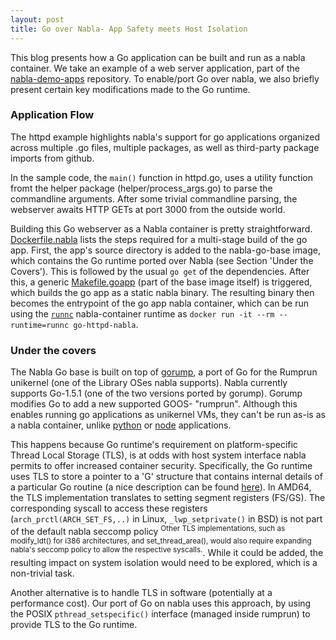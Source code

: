 ```yaml
---
layout: post
title: Go over Nabla- App Safety meets Host Isolation
---
```


This blog presents how a Go application can be built and run as a nabla container.
We take an example of a web server application, part of the [nabla-demo-apps](https://github.com/nabla-containers/nabla-demo-apps) repository.
To enable/port Go over nabla, we also briefly present certain key modifications made to the Go runtime.



### Application Flow
The httpd example highlights nabla's support for go applications organized across multiple .go files, multiple packages, as well as third-party package imports from github.

In the sample code, the `main()` function in httpd.go, uses a utility function fromt the helper package (helper/process_args.go) to parse the commandline arguments. 
After some trivial commandline parsing, the webserver awaits HTTP GETs at port 3000 from the outside world.

Building this Go webserver as a Nabla container is pretty straightforward. 
[Dockerfile.nabla](https://github.com/nabla-containers/nabla-demo-apps/blob/master/go-httpd/Dockerfile.nabla) lists the steps required for a multi-stage build of the go app.
First, the app's source directory is added to the nabla-go-base image, which contains the Go runtime ported over Nabla (see Section 'Under the Covers'). 
This is followed by the usual `go get` of the dependencies.
After this, a generic [Makefile.goapp](https://github.com/nabla-containers/nabla-base-build/tree/master/go-base) (part of the base image itself) is triggered, which builds the go app as a static nabla binary.
The resulting binary then becomes the entrypoint of the go app nabla container, which can be run using the [`runnc`](https://github.com/nabla-containers/runnc) nabla-container runtime as `docker run -it --rm --runtime=runnc go-httpd-nabla`.


### Under the covers
The Nabla Go base is built on top of [gorump](https://github.com/deferpanic/gorump), a port of Go for the Rumprun unikernel (one of the Library OSes nabla supports).
Nabla currently supports Go-1.5.1 (one of the two versions ported by gorump).
Gorump modifies Go to add a new supported GOOS- "rumprun".
Although this enables running go applications as unikernel VMs, they can't be run as-is as a nabla container, unlike [python](https://github.com/nabla-containers/nabla-base-build/tree/master/python3-base) or [node](https://github.com/nabla-containers/nabla-base-build/tree/master/node-base) applications.

This happens because Go runtime's requirement on platform-specific Thread Local Storage (TLS), is at odds with host system interface nabla permits to offer increased container security.
Specifically, the Go runtime uses TLS to store a pointer to a 'G' structure that contains internal details of a particular Go routine (a nice description can be found [here](https://blog.altoros.com/golang-internals-part-3-the-linker-and-object-files.html)).
In AMD64, the TLS implementation translates to setting segment registers (FS/GS). The corresponding syscall to access these registers (`arch_prctl(ARCH_SET_FS,..)` in Linux, `_lwp_setprivate()` in BSD) is not part of the default nabla seccomp policy <sup>Other TLS implementations, such as modify_ldt() for i386 architectures, and set_thread_area(), would also require expanding nabla's seccomp policy to allow the respective syscalls.</sup>.
While it could be added, the resulting impact on system isolation would need to be explored, which is a non-trivial task.

Another alternative is to handle TLS in software (potentially at a performance cost).
Our port of Go on nabla uses this approach, by using the POSIX `pthread_setspecific()` interface (managed inside rumprun) to provide TLS to the Go runtime.


